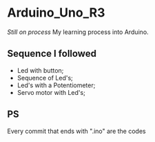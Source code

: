 # Arduino_Uno_R3
*Still on process*
My learning process into Arduino.

## Sequence I followed
- Led with button;
- Sequence of Led's;
- Led's with a Potentiometer;
- Servo motor with Led's;


## PS
Every commit that ends with ".ino" are the codes
